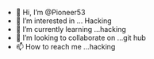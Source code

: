 - 👋 Hi, I’m @Pioneer53
- 👀 I’m interested in ... Hacking
- 🌱 I’m currently learning ...hacking
- 💞️ I’m looking to collaborate on ...git hub
- 📫 How to reach me ...hacking

<!---
Pioneer53/Pioneer53 is a ✨ special ✨ repository because its `README.md` (this file) appears on your GitHub profile.
You can click the Preview link to take a look at your changes.
--->
